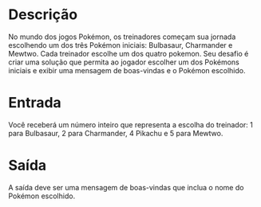 # Descrição
No mundo dos jogos Pokémon, os treinadores começam sua jornada escolhendo um dos três Pokémon iniciais: Bulbasaur, Charmander e Mewtwo. Cada treinador escolhe um dos quatro pokemon.
Seu desafio é criar uma solução que permita ao jogador escolher um dos Pokémons iniciais e exibir uma mensagem de boas-vindas e o Pokémon escolhido.

# Entrada
Você receberá um número inteiro que representa a escolha do treinador: 1 para Bulbasaur, 2 para Charmander, 4 Pikachu e 5 para Mewtwo.

# Saída
A saída deve ser uma mensagem de boas-vindas que inclua o nome do Pokémon escolhido.
